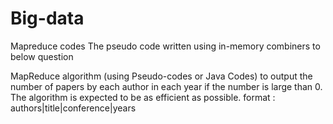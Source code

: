 # Big-data
Mapreduce codes 
The pseudo code written using in-memory combiners to below question 

MapReduce algorithm (using Pseudo-codes or Java Codes) to output the number of papers by each author in each year if the number is large than 0.
The algorithm is expected to be as efficient as possible.
format : authors|title|conference|years
